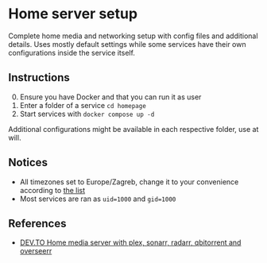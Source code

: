 # Home server setup

Complete home media and networking setup with config files and additional details. Uses mostly default settings while some services have their own configurations inside the service itself.

## Instructions

0. Ensure you have Docker and that you can run it as user
1. Enter a folder of a service `cd homepage`
2. Start services with `docker compose up -d`

Additional configurations might be available in each respective folder, use at will.

## Notices

- All timezones set to Europe/Zagreb, change it to your convenience according to [the list](https://en.wikipedia.org/wiki/List_of_tz_database_time_zones)
- Most services are ran as `uid=1000` and `gid=1000`

## References

- [DEV.TO Home media server with plex, sonarr, radarr, qbitorrent and overseerr](https://dev.to/rafaelmagalhaes/home-media-server-with-plex-sonarr-radarr-qbitorrent-and-overseerr-2a84)
